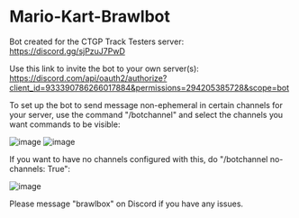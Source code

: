 # Mario-Kart-Brawlbot
Bot created for the CTGP Track Testers server: https://discord.gg/sjPzuJ7PwD

Use this link to invite the bot to your own server(s): https://discord.com/api/oauth2/authorize?client_id=933390786266017884&permissions=294205385728&scope=bot

To set up the bot to send message non-ephemeral in certain channels for your server, use the command "/botchannel" and select the channels you want commands to be visible:

![image](https://user-images.githubusercontent.com/71042104/210158411-e5dce2c6-6d67-4088-8557-ae39c990d854.png)
![image](https://user-images.githubusercontent.com/71042104/210158417-93ef7256-0610-4943-aab8-c1e4d3ce4334.png)

If you want to have no channels configured with this, do "/botchannel no-channels: True":

![image](https://user-images.githubusercontent.com/71042104/210158422-2b2f6b08-8903-42fd-812e-b21055062cee.png)

Please message "brawlbox" on Discord if you have any issues.
